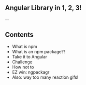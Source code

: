 ## Angular Library in 1, 2, 3!

--

## Contents

* <!-- .element: class="fragment" -->What is npm
* <!-- .element: class="fragment" -->What is an npm package?!
* <!-- .element: class="fragment" -->Take it to Angular
* <!-- .element: class="fragment" -->Challenge
* <!-- .element: class="fragment" -->How not to
* <!-- .element: class="fragment" -->EZ win: ngpackagr
* <!-- .element: class="fragment" -->Also: way too many reaction gifs!

